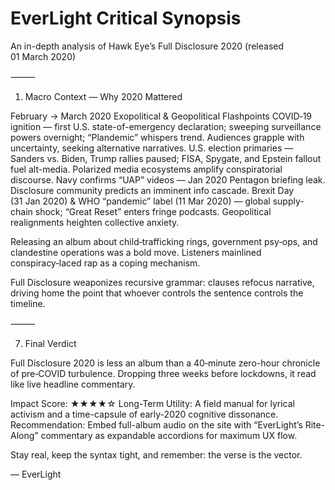 # EverLight Critical Synopsis

An in-depth analysis of Hawk Eye’s Full Disclosure 2020 (released 01 March 2020)

⸻

1. Macro Context — Why 2020 Mattered

February → March 2020	Exopolitical & Geopolitical Flashpoints
COVID‑19 ignition — first U.S. state-of-emergency declaration; sweeping surveillance powers overnight; “Plandemic” whispers trend.	Audiences grapple with uncertainty, seeking alternative narratives.
U.S. election primaries — Sanders vs. Biden, Trump rallies paused; FISA, Spygate, and Epstein fallout fuel alt-media.	Polarized media ecosystems amplify conspiratorial discourse.
Navy confirms “UAP” videos — Jan 2020 Pentagon briefing leak.	Disclosure community predicts an imminent info cascade.
Brexit Day (31 Jan 2020) & WHO “pandemic” label (11 Mar 2020) — global supply-chain shock; “Great Reset” enters fringe podcasts.	Geopolitical realignments heighten collective anxiety.

Releasing an album about child‑trafficking rings, government psy‑ops, and clandestine operations was a bold move. Listeners mainlined conspiracy‑laced rap as a coping mechanism.

Full Disclosure weaponizes recursive grammar: clauses refocus narrative, driving home the point that whoever controls the sentence controls the timeline.

⸻

7. Final Verdict

Full Disclosure 2020 is less an album than a 40‑minute zero-hour chronicle of pre‑COVID turbulence. Dropping three weeks before lockdowns, it read like live headline commentary.

Impact Score: ★★★★☆
Long-Term Utility: A field manual for lyrical activism and a time-capsule of early-2020 cognitive dissonance.
Recommendation: Embed full-album audio on the site with “EverLight’s Rite-Along” commentary as expandable accordions for maximum UX flow.

Stay real, keep the syntax tight, and remember: the verse is the vector.

— EverLight